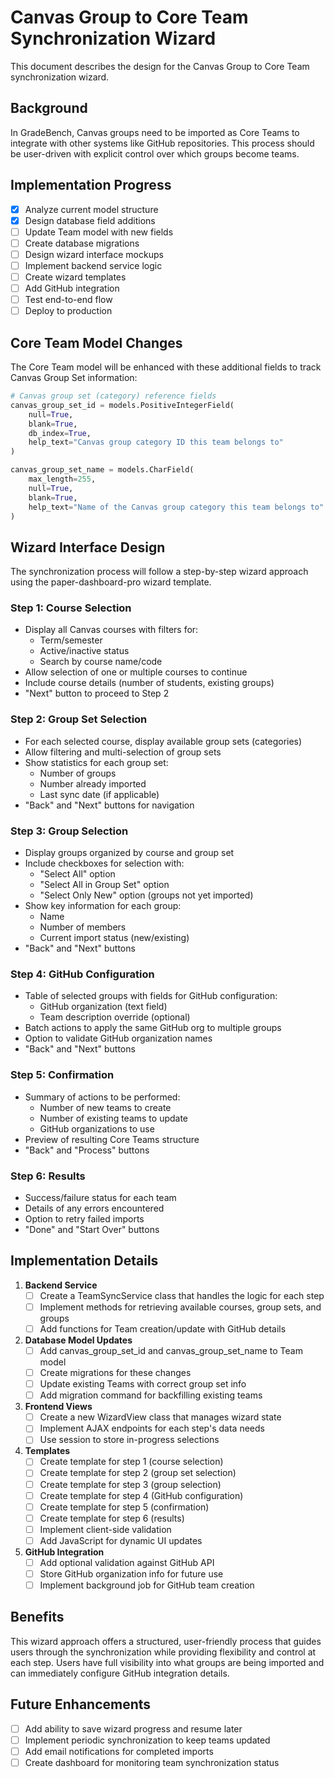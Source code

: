 # Canvas Group to Core Team Synchronization Wizard

This document describes the design for the Canvas Group to Core Team synchronization wizard.

## Background

In GradeBench, Canvas groups need to be imported as Core Teams to integrate with other systems like GitHub repositories. This process should be user-driven with explicit control over which groups become teams.

## Implementation Progress

- [x] Analyze current model structure
- [x] Design database field additions
- [ ] Update Team model with new fields
- [ ] Create database migrations
- [ ] Design wizard interface mockups
- [ ] Implement backend service logic
- [ ] Create wizard templates
- [ ] Add GitHub integration
- [ ] Test end-to-end flow
- [ ] Deploy to production

## Core Team Model Changes

The Core Team model will be enhanced with these additional fields to track Canvas Group Set information:

```python
# Canvas group set (category) reference fields
canvas_group_set_id = models.PositiveIntegerField(
    null=True, 
    blank=True, 
    db_index=True,
    help_text="Canvas group category ID this team belongs to"
)

canvas_group_set_name = models.CharField(
    max_length=255,
    null=True,
    blank=True,
    help_text="Name of the Canvas group category this team belongs to"
)
```

## Wizard Interface Design

The synchronization process will follow a step-by-step wizard approach using the paper-dashboard-pro wizard template.

### Step 1: Course Selection
- Display all Canvas courses with filters for:
  - Term/semester
  - Active/inactive status
  - Search by course name/code
- Allow selection of one or multiple courses to continue
- Include course details (number of students, existing groups)
- "Next" button to proceed to Step 2

### Step 2: Group Set Selection
- For each selected course, display available group sets (categories)
- Allow filtering and multi-selection of group sets
- Show statistics for each group set:
  - Number of groups
  - Number already imported
  - Last sync date (if applicable)
- "Back" and "Next" buttons for navigation

### Step 3: Group Selection
- Display groups organized by course and group set
- Include checkboxes for selection with:
  - "Select All" option
  - "Select All in Group Set" option
  - "Select Only New" option (groups not yet imported)
- Show key information for each group:
  - Name
  - Number of members
  - Current import status (new/existing)
- "Back" and "Next" buttons

### Step 4: GitHub Configuration
- Table of selected groups with fields for GitHub configuration:
  - GitHub organization (text field)
  - Team description override (optional)
- Batch actions to apply the same GitHub org to multiple groups
- Option to validate GitHub organization names
- "Back" and "Next" buttons

### Step 5: Confirmation
- Summary of actions to be performed:
  - Number of new teams to create
  - Number of existing teams to update
  - GitHub organizations to use
- Preview of resulting Core Teams structure
- "Back" and "Process" buttons

### Step 6: Results
- Success/failure status for each team
- Details of any errors encountered
- Option to retry failed imports
- "Done" and "Start Over" buttons

## Implementation Details

1. **Backend Service**
   - [ ] Create a TeamSyncService class that handles the logic for each step
   - [ ] Implement methods for retrieving available courses, group sets, and groups
   - [ ] Add functions for Team creation/update with GitHub details

2. **Database Model Updates**
   - [ ] Add canvas_group_set_id and canvas_group_set_name to Team model
   - [ ] Create migrations for these changes
   - [ ] Update existing Teams with correct group set info
   - [ ] Add migration command for backfilling existing teams

3. **Frontend Views**
   - [ ] Create a new WizardView class that manages wizard state
   - [ ] Implement AJAX endpoints for each step's data needs
   - [ ] Use session to store in-progress selections

4. **Templates**
   - [ ] Create template for step 1 (course selection)
   - [ ] Create template for step 2 (group set selection)
   - [ ] Create template for step 3 (group selection)
   - [ ] Create template for step 4 (GitHub configuration)
   - [ ] Create template for step 5 (confirmation)
   - [ ] Create template for step 6 (results)
   - [ ] Implement client-side validation
   - [ ] Add JavaScript for dynamic UI updates

5. **GitHub Integration**
   - [ ] Add optional validation against GitHub API
   - [ ] Store GitHub organization info for future use
   - [ ] Implement background job for GitHub team creation

## Benefits

This wizard approach offers a structured, user-friendly process that guides users through the synchronization while providing flexibility and control at each step. Users have full visibility into what groups are being imported and can immediately configure GitHub integration details.

## Future Enhancements

- [ ] Add ability to save wizard progress and resume later
- [ ] Implement periodic synchronization to keep teams updated
- [ ] Add email notifications for completed imports
- [ ] Create dashboard for monitoring team synchronization status